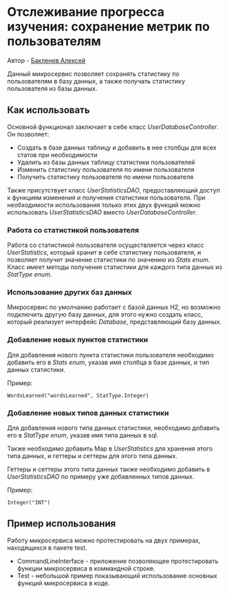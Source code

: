 # Отслеживание прогресса изучения: сохранение метрик по пользователям
Автор - [Бакленев Алексей](https://github.com/MrPufix)

Данный микросервис позволяет сохранять статистику по пользователям в базу данных, а также получать статистику пользователя из базы данных.

## Как использовать
Основной функционал заключает в себе класс *UserDatabaseController*. Он позволяет:

* Создать в базе данных таблицу и добавить в нее столбцы для всех статов при необходимости
* Удалить из базы данных таблицу статистики пользователей
* Изменить статистику пользователя по имени пользователя
* Получить статистику пользователя по имени пользователя

Также присутствует класс *UserStatisticsDAO*, предоставляющий доступ к функциям изменения и получения статистики пользователя.
При необходимости использования только этих двух функций можно использовать *UserStatisticsDAO* вместо *UserDatabaseController*.

### Работа со статистикой пользователя
Работа со статистикой пользователя осуществляется через класс *UserStatistics*, который хранит в себе статистику пользователя,
и позволяет получит значение статистики по значению из *Stats enum*.
Класс имеет методы получения статистики для каждого типа данных из *StatType enum*.

### Использование других баз данных
Микросервис по умолчанию работает с базой данных H2, но возможно подключить другую базу данных, для этого нужно создать класс,
который реализует интерфейс *Database*, представляющий базу данных.

### Добавление новых пунктов статистики
Для добавления нового пункта статистики пользователя необходимо добавить его в *Stats enum*, указав имя столбца в базе данных, и тип данных статистики.

Пример: 
```
WordsLearned("wordsLearned", StatType.Integer)
```

### Добавление новых типов данных статистики
Для добавления нового типа данных статистики, необходимо добавить его в *StatType enum*, указав имя типа данных в sql.

Также необходимо добавить Map в *UserStatistics* для хранения этого типа данных, и геттеры и сеттеры для этого типа данных.

Геттеры и сеттеры этого типа данных также необходимо добавить в *UserStatisticsDAO* по примеру уже добавленных типов данных.

Пример: 
```
Integer("INT")
```

## Пример использования
Работу микросервиса можно протестировать на двух примерах, находящихся в пакете test.

* CommandLineInterface - приложение позволяющее протестировать функции микросервиса в коммандной строке.
* Test - небольшой пример показывающий использование основных функций микросервиса в коде.